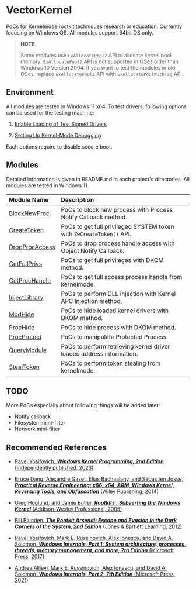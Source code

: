 # VectorKernel

PoCs for Kernelmode rootkit techniques research or education.
Currently focusing on Windows OS.
All modules support 64bit OS only.

> __NOTE__
>
> Some modules use `ExAllocatePool2` API to allocate kernel pool memory.
> `ExAllocatePool2` API is not supported in OSes older than Windows 10 Version 2004.
> If you want to test the modules in old OSes, replace `ExAllocatePool2` API with `ExAllocatePoolWithTag` API.


## Environment

All modules are tested in Windows 11 x64.
To test drivers, following options can be used for the testing machine:

1. [Enable Loading of Test Signed Drivers](https://learn.microsoft.com/en-us/windows-hardware/drivers/install/the-testsigning-boot-configuration-option)

2. [Setting Up Kernel-Mode Debugging](https://learn.microsoft.com/en-us/windows-hardware/drivers/debugger/setting-up-kernel-mode-debugging-in-windbg--cdb--or-ntsd)

Each options require to disable secure boot.


## Modules

Detailed information is given in README.md in each project's directories.
All modules are tested in Windows 11.

| Module Name | Description |
| :--- | :--- |
| [BlockNewProc](./BlockNewProc/) | PoCs to block new process with Process Notify Callback method. |
| [CreateToken](./CreateToken/) | PoCs to get full privileged SYSTEM token with `ZwCreateToken()` API. |
| [DropProcAccess](./DropProcAccess/) | PoCs to drop process handle access with Object Notify Callback. |
| [GetFullPrivs](./GetFullPrivs/) | PoCs to get full privileges with DKOM method. |
| [GetProcHandle](./GetProcHandle/) | PoCs to get full access process handle from kernelmode. |
| [InjectLibrary](./InjectLibrary/) | PoCs to perform DLL injection with Kernel APC Injection method. |
| [ModHide](./ModHide/) | PoCs to hide loaded kernel drivers with DKOM method. |
| [ProcHide](./ProcHide/) | PoCs to hide process with DKOM method. |
| [ProcProtect](./ProcProtect/) | PoCs to manipulate Protected Process. |
| [QueryModule](./QueryModule/) | PoCs to perform retrieving kernel driver loaded address information. |
| [StealToken](./StealToken/) | PoCs to perform token stealing from kernelmode. |


## TODO

More PoCs especially about following things will be added later:

* Notify callback
* Filesystem mini-filter
* Network mini-filter

## Recommended References

* [Pavel Yosifovich, **_Windows Kernel Programming, 2nd Edition_** (Independently published, 2023)](https://leanpub.com/windowskernelprogrammingsecondedition)

* [Bruce Dang, Alexandre Gazet, Elias Bachaalany, and Sébastien Josse, **_Practical Reverse Engineering: x86, x64, ARM, Windows Kernel, Reversing Tools, and Obfuscation_** (Wiley Publishing, 2014)](https://www.amazon.com/Practical-Reverse-Engineering-Reversing-Obfuscation/dp/1502489309)

* [Greg Hoglund, and Jamie Butler, **_Rootkits : Subverting the Windows Kernel_** (Addison-Wesley Professional, 2005)](https://www.amazon.com/Rootkits-Subverting-Windows-Greg-Hoglund/dp/0321294319)

* [Bill Blunden, **_The Rootkit Arsenal: Escape and Evasion in the Dark Corners of the System, 2nd Edition_** (Jones & Bartlett Learning, 2012)](https://www.amazon.com/Rootkit-Arsenal-Escape-Evasion-Corners/dp/144962636X)

* [Pavel Yosifovich, Mark E. Russinovich, Alex Ionescu, and David A. Solomon, **_Windows Internals, Part 1: System architecture, processes, threads, memory management, and more, 7th Edition_** (Microsoft Press, 2017)](https://www.microsoftpressstore.com/store/windows-internals-part-1-system-architecture-processes-9780735684188)

* [Andrea Allievi, Mark E. Russinovich, Alex Ionescu, and David A. Solomon, **_Windows Internals, Part 2, 7th Edition_** (Microsoft Press, 2021)](https://www.microsoftpressstore.com/store/windows-internals-part-2-9780135462409)